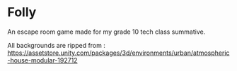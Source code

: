 # Folly
An escape room game made for my grade 10 tech class summative.

All backgrounds are ripped from : https://assetstore.unity.com/packages/3d/environments/urban/atmospheric-house-modular-192712
